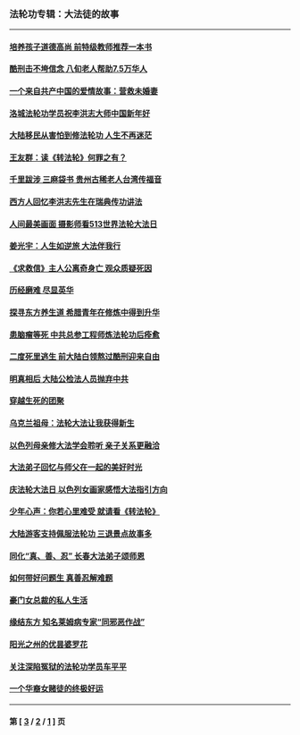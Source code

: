 ### 法轮功专辑：大法徒的故事
---
#### [培养孩子道德高尚 前特级教师推荐一本书](../../pages/nf1147481/n12938640.md?05300430) 
#### [酷刑击不垮信念 八旬老人帮助7.5万华人](../../pages/nf1147481/n12880712.md?05300430) 
#### [一个来自共产中国的爱情故事：营救未婚妻](../../pages/nf1147481/n12778386.md?05300430) 
#### [洛城法轮功学员祝李洪志大师中国新年好](../../pages/nf1147481/n12724685.md?05300430) 
#### [大陆移民从害怕到修法轮功 人生不再迷茫](../../pages/nf1147481/n12414325.md?05300430) 
#### [王友群：读《转法轮》何罪之有？](../../pages/nf1147481/n12408647.md?05300430) 
#### [千里跋涉 三麻袋书 贵州古稀老人台湾传福音](../../pages/nf1147481/n12198750.md?05300430) 
#### [西方人回忆李洪志先生在瑞典传功讲法](../../pages/nf1147481/n12099607.md?05300430) 
#### [人间最美画面 摄影师看513世界法轮大法日](../../pages/nf1147481/n12094118.md?05300430) 
#### [姜光宇：人生如逆旅 大法伴我行](../../pages/nf1147481/n12088664.md?05300430) 
#### [《求救信》主人公离奇身亡 观众质疑死因](../../pages/nf1147481/n11845215.md?05300430) 
#### [历经磨难 尽显英华](../../pages/nf1147481/n11723297.md?05300430) 
#### [探寻东方养生道 希腊青年在修炼中得到升华](../../pages/nf1147481/n11494502.md?05300430) 
#### [患脑瘤等死 中共总参工程师炼法轮功后痊愈](../../pages/nf1147481/n11466682.md?05300430) 
#### [二度死里逃生 前大陆白领熬过酷刑迎来自由](../../pages/nf1147481/n11368594.md?05300430) 
#### [明真相后 大陆公检法人员抛弃中共](../../pages/nf1147481/n11358618.md?05300430) 
#### [穿越生死的团聚](../../pages/nf1147481/n11258922.md?05300430) 
#### [乌克兰祖母：法轮大法让我获得新生](../../pages/nf1147481/n11269457.md?05300430) 
#### [以色列母亲修大法学会聆听 亲子关系更融洽](../../pages/nf1147481/n11268195.md?05300430) 
#### [大法弟子回忆与师父在一起的美好时光](../../pages/nf1147481/n11267759.md?05300430) 
#### [庆法轮大法日 以色列女画家感悟大法指引方向](../../pages/nf1147481/n11267735.md?05300430) 
#### [少年心声：你若心里难受 就请看《转法轮》](../../pages/nf1147481/n11267496.md?05300430) 
#### [大陆游客支持佩服法轮功 三退景点故事多](../../pages/nf1147481/n11267378.md?05300430) 
#### [同化“真、善、忍” 长春大法弟子颂师恩](../../pages/nf1147481/n11266497.md?05300430) 
#### [如何带好问题生 真善忍解难题](../../pages/nf1147481/n11243655.md?05300430) 
#### [豪门女总裁的私人生活](../../pages/nf1147481/n10127794.md?05300430) 
#### [缘结东方 知名莱姆病专家“同邪恶作战”](../../pages/nf1147481/n10682468.md?05300430) 
#### [阳光之州的优昙婆罗花](../../pages/nf1147481/n10546697.md?05300430) 
#### [关注深陷冤狱的法轮功学员车平平](../../pages/nf1147481/n10146883.md?05300430) 
#### [一个华裔女赌徒的终极好运](../../pages/nf1147481/n9147756.md?05300430) 

---
#### 第 [ [3](./3.md?05300430) / [2](./2.md?05300430) / [1](./1.md?05300430) ] 页
